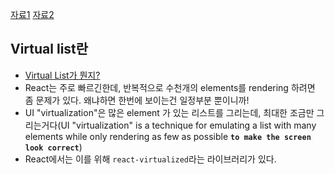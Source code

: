 [자료1](https://simsimjae.medium.com/react-virtualized%EC%9D%98-autosizer-bcd7a8c31202)
[자료2](https://www.npmjs.com/package/react-virtual-list)

## Virtual list란
- [Virtual List가 뭔지?](https://medium.com/ingeniouslysimple/building-a-virtualized-list-from-scratch-9225e8bec120)
- React는 주로 빠르긴한데, 반복적으로 수천개의 elements를 rendering 하려면 좀 문제가 있다. 왜냐하면 한번에 보이는건 일정부분 뿐이니까! 
- UI "virtualization"은 많은 element 가 있는 리스트를  그리는데, 최대한 조금만 그리는거다(UI "virtualization" is a technique for emulating a list with many elements while only rendering as few as possible __`to make the screen look correct`__)
- React에서는 이를 위해 `react-virtualized`라는 라이브러리가 있다. 